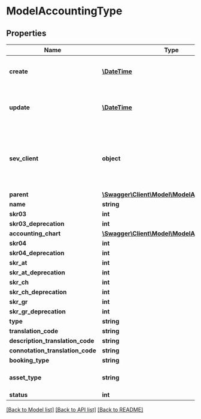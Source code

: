 # ModelAccountingType

## Properties
Name | Type | Description | Notes
------------ | ------------- | ------------- | -------------
**create** | [**\DateTime**](\DateTime.md) | date the accounting type was created | [optional] 
**update** | [**\DateTime**](\DateTime.md) | date the accounting type was last updated | [optional] 
**sev_client** | **object** | sevClient is the unique id every customer has and is used in nearly all operations | [optional] 
**parent** | [**\Swagger\Client\Model\ModelAccountingType**](ModelAccountingType.md) |  | [optional] 
**name** | **string** |  | [optional] 
**skr03** | **int** |  | [optional] 
**skr03_deprecation** | **int** |  | [optional] 
**accounting_chart** | [**\Swagger\Client\Model\ModelAccountingChart**](ModelAccountingChart.md) |  | [optional] 
**skr04** | **int** |  | [optional] 
**skr04_deprecation** | **int** |  | [optional] 
**skr_at** | **int** |  | [optional] 
**skr_at_deprecation** | **int** |  | [optional] 
**skr_ch** | **int** |  | [optional] 
**skr_ch_deprecation** | **int** |  | [optional] 
**skr_gr** | **int** |  | [optional] 
**skr_gr_deprecation** | **int** |  | [optional] 
**type** | **string** |  | [optional] 
**translation_code** | **string** |  | [optional] 
**description_translation_code** | **string** |  | [optional] 
**connotation_translation_code** | **string** |  | [optional] 
**booking_type** | **string** |  | [optional] 
**asset_type** | **string** |  | [optional] [default to 'N']
**status** | **int** |  | [optional] 

[[Back to Model list]](../README.md#documentation-for-models) [[Back to API list]](../README.md#documentation-for-api-endpoints) [[Back to README]](../README.md)


